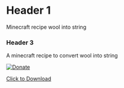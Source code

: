 # Header  1
Minecraft recipe wool into string

### Header 3
A minecraft recipe to convert wool into string

[![Donate](https://img.shields.io/badge/Donate-PayPal-green.svg)](leccioli.andrea@gmail.com)


<a href="https://github.com/Andrea-98/Minecraft-recipe-wool-into-string/blob/master/woolintostring.zs" download>Click to Download</a>
